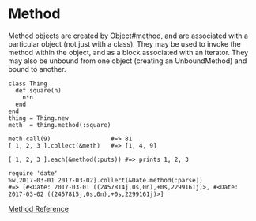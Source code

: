 # Method

Method objects are created by Object#method, and are associated with a
particular object (not just with a class).  They may be used to invoke the
method within the object, and as a block associated with an iterator.  They
may also be unbound from one object (creating an UnboundMethod) and bound to
another.

    class Thing
      def square(n)
        n*n
      end
    end
    thing = Thing.new
    meth  = thing.method(:square)

    meth.call(9)                 #=> 81
    [ 1, 2, 3 ].collect(&meth)   #=> [1, 4, 9]

    [ 1, 2, 3 ].each(&method(:puts)) #=> prints 1, 2, 3

    require 'date'
    %w[2017-03-01 2017-03-02].collect(&Date.method(:parse))
    #=> [#<Date: 2017-03-01 ((2457814j,0s,0n),+0s,2299161j)>, #<Date: 2017-03-02 ((2457815j,0s,0n),+0s,2299161j)>]

[Method Reference](https://ruby-doc.org/core-2.7.0/Method.html)
